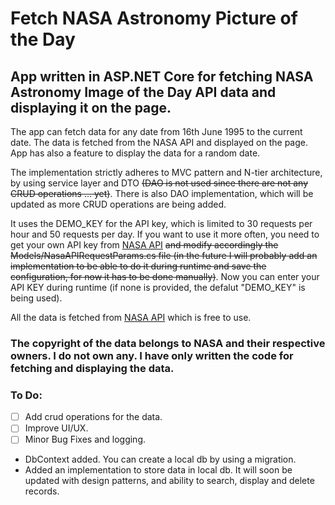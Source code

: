 ﻿# Fetch NASA Astronomy Picture of the Day

## App written in ASP.NET Core for fetching NASA Astronomy Image of the Day API data and displaying it on the page.

The app can fetch data for any date from 16th June 1995 to the current date. The data is fetched from the NASA API and displayed on the page. App has also a feature to display the data for a random date. 

The implementation strictly adheres to MVC pattern and N-tier architecture, by using service layer and DTO <s>(DAO is not used since there are not any CRUD operations ... yet)</s>. There is also DAO implementation, which will be updated as more CRUD operations are being added. 

It uses the DEMO_KEY for the API key, which is limited to 30 requests per hour and 50 requests per day. If you want to use it more often, you need to get your own API key from [NASA API](https://api.nasa.gov/) <s>and modify accordingly the Models/NasaAPIRequestParams.cs file (in the future I will probably add an implementation to be able to do it during runtime and save the configuration, for now it has to be done manually)</s>. Now you can enter your API KEY during runtime (if none is provided, the defalut "DEMO_KEY" is being used). 

 All the data is fetched from [NASA API](https://api.nasa.gov/) which is free to use.
### The copyright of the data belongs to NASA and their respective owners. I do not own any. I have only written the code for fetching and displaying the data.

### To Do:

- [ ] Add crud operations for the data.
- [ ] Improve UI/UX.  
- [ ] Minor Bug Fixes and logging.

- DbContext added. You can create a local db by using a migration. 
- Added an implementation to store data in local db. It will soon be updated with design patterns, and ability to search, display and delete records. 
